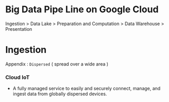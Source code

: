 # Big Data Pipe Line on Google Cloud

Ingestion > Data Lake > Preparation and Computation > Data Warehouse > Presentation

# Ingestion

Appendix : `Dispersed` ( spread over a wide area )

### Cloud IoT
- A fully managed service to easily and securely connect, manage, and ingest data from globally dispersed devices.
